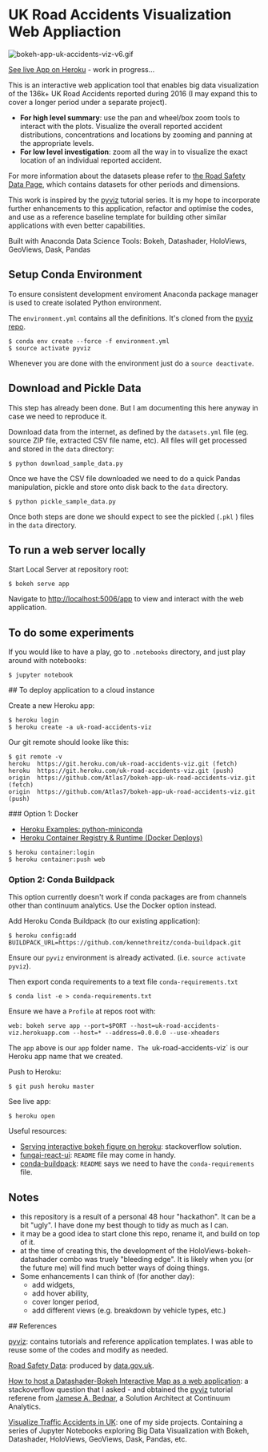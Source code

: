 # UK Road Accidents Visualization Web Appliaction

![bokeh-app-uk-accidents-viz-v6.gif](./assets/bokeh-app-uk-accidents-viz-v6.gif)

[See live App on Heroku](https://uk-road-accidents-viz.herokuapp.com/) - work in progress...

This is an interactive web application tool that enables big data visualization of the 136k+ UK Road Accidents reported during 2016 (I may expand this to cover a longer period under a separate project).

- **For high level summary**: use the pan and wheel/box zoom tools to interact with the plots. Visualize the overall reported accident distributions, concentrations and locations by zooming and panning at the appropriate levels.
- **For low level investigation**: zoom all the way in to visualize the exact location of an individual reported accident.

For more information about the datasets please refer to [the Road Safety Data Page](https://data.gov.uk/dataset/road-accidents-safety-data), which contains datasets for other periods and dimensions.

This work is inspired by the [pyviz](https://github.com/pyviz/pyviz) tutorial series. It is my hope to incorporate further enhancements to this application, refactor and optimise the codes, and use as a reference baseline template for building other similar applications with even better capabilities.

Built with Anaconda Data Science Tools: Bokeh, Datashader, HoloViews, GeoViews, Dask, Pandas

## Setup Conda Environment

To ensure consistent development enviroment Anaconda package manager is used to create isolated Python environment.

The `environment.yml` contains all the definitions. It's cloned from the [pyviz repo](https://github.com/pyviz/pyviz).

```
$ conda env create --force -f environment.yml
$ source activate pyviz
```

Whenever you are done with the environment just do a `source deactivate`.

## Download and Pickle Data

This step has already been done. But I am documenting this here anyway in case we need to reproduce it.

Download data from the internet, as defined by the `datasets.yml` file (eg. source ZIP file, extracted CSV file name, etc). All files will get processed and stored in the `data` directory:

```
$ python download_sample_data.py
```

Once we have the CSV file downloaded we need to do a quick Pandas manipulation, pickle and store onto disk back to the `data` directory.

```
$ python pickle_sample_data.py
```

Once both steps are done we should expect to see the pickled (`.pkl` ) files in the `data` directory.

## To run a web server locally

Start Local Server at repository root:

```
$ bokeh serve app
```

Navigate to [http://localhost:5006/app](http://localhost:5006/app) to view and interact with the web application.

## To do some experiments

If you would like to have a play, go to `.notebooks` directory, and just play around with notebooks:

```
$ jupyter notebook
```

## To deploy application to a cloud instance

Create a new Heroku app:

```
$ heroku login
$ heroku create -a uk-road-accidents-viz
```

Our git remote should looke like this:

```
$ git remote -v
heroku  https://git.heroku.com/uk-road-accidents-viz.git (fetch)
heroku  https://git.heroku.com/uk-road-accidents-viz.git (push)
origin  https://github.com/Atlas7/bokeh-app-uk-road-accidents-viz.git (fetch)
origin  https://github.com/Atlas7/bokeh-app-uk-road-accidents-viz.git (push)
```

### Option 1: Docker

- [Heroku Examples: python-miniconda](https://github.com/heroku-examples/python-miniconda)
- [Heroku Container Registry & Runtime (Docker Deploys)](https://devcenter.heroku.com/articles/container-registry-and-runtime)

```
$ heroku container:login
$ heroku container:push web
```

### Option 2: Conda Buildpack

This option currently doesn't work if conda packages are from channels other than continuum analytics. Use the Docker option instead.

Add Heroku Conda Buildpack (to our existing application):

```
$ heroku config:add BUILDPACK_URL=https://github.com/kennethreitz/conda-buildpack.git
```

Ensure our `pyviz` environment is already activated. (i.e. `source activate pyviz`).

Then export conda requirements to a text file `conda-requirements.txt`

```
$ conda list -e > conda-requirements.txt
```

Ensure we have a `Profile` at repos root with:

```
web: bokeh serve app --port=$PORT --host=uk-road-accidents-viz.herokuapp.com --host=* --address=0.0.0.0 --use-xheaders
```

The `app` above is our `app` folder name`. The `uk-road-accidents-viz` is our Heroku app name that we created.

Push to Heroku:

```
$ git push heroku master
```

See live app:

```
$ heroku open
```

Useful resources:

- [Serving interactive bokeh figure on heroku](https://stackoverflow.com/questions/38417200/serving-interactive-bokeh-figure-on-heroku/38447618#38447618): stackoverflow solution.
- [fungai-react-ui](https://github.com/Atlas7/fungai-react-ui): `README` file may come in handy.
- [conda-buildpack](https://github.com/kennethreitz/conda-buildpack): `README` says we need to have the `conda-requirements` file.

## Notes

- this repository is a result of a personal 48 hour "hackathon". It can be a bit "ugly". I have done my best though to tidy as much as I can.
- it may be a good idea to start clone this repo, rename it, and build on top of it.
- at the time of creating this, the development of the HoloViews-bokeh-datashader combo was truely "bleeding edge". It is likely when you (or the future me) will find much better ways of doing things.
- Some enhancements I can think of (for another day):
  - add widgets,
  - add hover ability,
  - cover longer period,
  - add different views (e.g. breakdown by vehicle types, etc.)

## References

[pyviz](https://github.com/pyviz/pyviz): contains tutorials and reference application templates. I was able to reuse some of the codes and modify as needed.

[Road Safety Data](https://data.gov.uk/dataset/road-accidents-safety-data): produced by [data.gov.uk](https://data.gov.uk/).

[How to host a Datashader-Bokeh Interactive Map as a web application](https://stackoverflow.com/questions/48784128/how-to-host-a-datashader-bokeh-interactive-map-as-a-web-application/48806197#48806197): a stackoverflow question that I asked - and obtained the [pyviz](https://github.com/pyviz/pyviz) tutorial referene from [Jamese A. Bednar](https://stackoverflow.com/users/5909839/james-a-bednar), a Solution Architect at Continuum Analytics.

[Visualize Traffic Accidents in UK](https://github.com/Atlas7/visualize-traffic-accidents-in-uk): one of my side projects. Containing a series of Jupyter Notebooks exploring Big Data Visualization with Bokeh, Datashader, HoloViews, GeoViews, Dask, Pandas, etc.